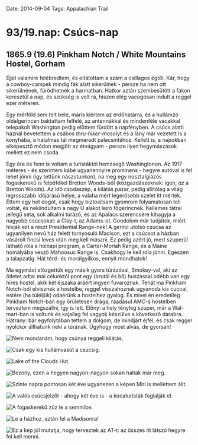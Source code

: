 Date: 2014-09-04
Tags: Appalachian Trail

# 93/19.nap: Csúcs-nap

## 1865.9 (19.6) Pinkham Notch / White Mountains Hostel, Gorham

Éjjel valamire felébredtem, és eltátottam a szám a csillagos égtől. Kár, hogy a cowboy-campek mindig fák alatt sikerülnek - persze ha nem ott sikerülnének, fürödhetnék a harmatban. Hatkor aztán szembesütött a fákon keresztül a nap, és szükség is volt rá, hiszen elég vacogósan indult a reggel ezer méteren.

Egy mérföld sem telt bele, máris kiértem az erdőhatárra, és a hullámzó oldalgerincen baktattam felfelé, az antennákkal és mindenféle vacakkal telepakolt Washington pedig előttem fürdött a napfényben. A csúcs alatti háznál bevetettem a csábos *thru-hiker*-mosolyt és a lány már vezetett is a konyhába, a hatalmas tál megmaradt palacsintához. Kellett is, a napokban elképesztő módon megjött az étvágyam - persze ilyen hegymászások mellett ez nem csoda.

Egy óra és fenn is voltam a turistáktól hemzsegő Washingtonon. Az 1917 méteres - és szerintem kábé ugyanennyire prominens - hegyre autóval is fel lehet jönni (így tettünk nászutunkon), na meg egy nosztalgiázós fogaskerekű is felpöfékel Bretton Woods-ból (közgazdászoknak: igen, *az* a Bretton Woods). Az idő csodaszép, a kilátás pazar, pedig állítólag a világ legrosszabb időjárású helye, a valaha mért legerősebb szelet itt mérték. Ettem egy hot dogot, csak hogy biztosítsam gyomrom folyamatosan teli voltát, és nekiindultam a nagy U alakot leíró főgerincnek. Kellemes tátrai jellegű séta, sok alkalmi túrázó, és az Apalacs szerencsére kihagyja a nagyobb csúcsokat: a Clay-t, az Adams-ot. Gondolom már tudjátok, miért hívják ezt a részt Presidential Range-nek! A gerinc utolsó csúcsa az ugyanilyen nevű ház felett tornyosuló Madison, ezt a csúcsot a házban vásárolt fincsi leves után meg kell mászni. Ez pedig azért jó, mert szuperül látható róla a holnapi program, a Carter-Moriah Range, és a Maine homályába vesző Mahoosuc Range is. Csakhogy le kell róla jönni. Egészen a talapzatig. Hát térd- és morálgyilkos, ennyit mondhatok!

Ma egymást előzgettük egy másik gyors túrázóval, Smokey-val, aki az ötletet adta: mai célunktól pont egy (brutál és bő) huszassal odébb van egy híres hostel, akik két éjszaka áráért ingyen fuvaroznak. Tehát ma Pinkham Notch-ból elvisznek a hostelbe, reggel visszahoznak ugyanoda kis cuccal, estére (ha túléljük) odaérünk a hostelhez gyalog. És mivel én eredetileg Pinkham Notch-ban egy őrületesen drága, ráadásul AMC-s hostelben terveztem megszállni, így is lett. Előny: a hely tényleg szuper, már a Wal-mart-ban is voltunk és kajailag fel vagyok készülve a következő darabra. Hátrány: bár egyfolytában tettem a dolgom, de mindjárt éjfél, és csak reggel nyolckor állhatunk neki a túrának. Úgyhogy most alvás, de gyorsan!

![Nem mondanám, hogy csúnya reggeli kilátás.](https://lh3.googleusercontent.com/-CBeXbEA1G7A/VDWnwO_BbdI/AAAAAAAAIJ8/UzKO1I-_jK4/s1152-Ic42/140904_080853.jpg)

![Csak egy kis hullámvasút a csúcsig.](https://lh3.googleusercontent.com/-jfHwVgrPB-M/VDWnwkn3IXI/AAAAAAAAIKA/91a6Fo7M5g4/s1152-Ic42/140904_084202.jpg)

![Lake of the Clouds Hut.](https://lh3.googleusercontent.com/-naHkbk9e584/VDWnwyhd8TI/AAAAAAAAIRg/Sz0Otp982Qc/s1152-Ic42/140904_091047.jpg)

![Bezony, ezen a hegyen nagyon-nagyon sokan haltak már meg.](https://lh3.googleusercontent.com/-u8pAS61sri8/VDWnxc7YzHI/AAAAAAAAIKQ/EyH1CP4Xy5o/s800-Ic42/140904_093846.jpg)

![Szinte napra pontosan két éve ugyanezen a képen Miri is mellettem állt.](https://lh3.googleusercontent.com/-hVSc0Hat-T0/VDWnxgTttDI/AAAAAAAAIRg/_gfUuHiCjU4/s1152-Ic42/140904_102040.jpg)

![A valós csúcsjelzőt - ahogy két éve is - a kocaturisták foglalják el.](https://lh3.googleusercontent.com/-l-NAHMqF-pI/VDWnyUPg14I/AAAAAAAAIKk/qoQJ-JxGkNw/s1152-Ic42/140904_102838.jpg)

![A fogaskerekű zúz le a semmibe.](https://lh3.googleusercontent.com/-ST0BReYesNA/VDWnyvfI-YI/AAAAAAAAIKo/y3IVT77U4lE/s1152-Ic42/140904_112609.jpg)

![Le a házhoz, aztán fel a Madisonra!](https://lh3.googleusercontent.com/-UAuIHq45pug/VDWnyw9ormI/AAAAAAAAILc/PzMxgfBfxSw/s1152-Ic42/140904_133521.jpg)

![Ez a kép jól mutatja, hogy tervezték az AT-t: az összes itt látszó hegyre fel kell menni.](https://lh3.googleusercontent.com/-hhffzxHXof8/VDWnzLtDDgI/AAAAAAAAIKw/9z_LR-w4jeo/s1280-Ic42/140904_142733_p.jpg)